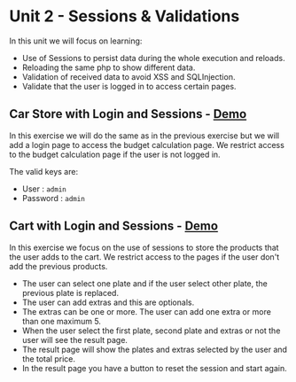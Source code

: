 # Unit 2 - Sessions & Validations

In this unit we will focus on learning:

- Use of Sessions to persist data during the whole execution and reloads.
- Reloading the same php to show different data.
- Validation of received data to avoid XSS and SQLInjection.
- Validate that the user is logged in to access certain pages.

## Car Store with Login and Sessions - [Demo](https://servidor.jmcampos.dev/DWESE/UD2/1.Coche)

In this exercise we will do the same as in the previous exercise but we will add a login page to access the budget
calculation page.
We restrict access to the budget calculation page if the user is not logged in.

The valid keys are:

- User : `admin`
- Password : `admin`

## Cart with Login and Sessions - [Demo](https://servidor.jmcampos.dev/DWESE/UD2/2.Cesta)

In this exercise we focus on the use of sessions to store the products that the user adds to the cart.
We restrict access to the pages if the user don't add the previous products.

- The user can select one plate and if the user select other plate, the previous plate is replaced.
- The user can add extras and this are optionals.
- The extras can be one or more. The user can add one extra or more than one maximum 5.
- When the user select the first plate, second plate and extras or not the user will see the result page.
- The result page will show the plates and extras selected by the user and the total price.
- In the result page you have a button to reset the session and start again.
